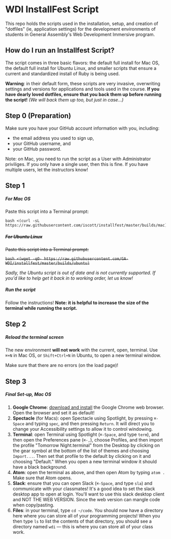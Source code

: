 # WDI InstallFest Script

This repo holds the scripts used in the installation, setup, and creation of
"dotfiles" (ie, application settings) for the development environments of
students in General Assembly's Web Development Immersive program.

## How do I run an Installfest Script?

The script comes in three basic flavors: the default full install for Mac OS,
the default full install for Ubuntu Linux, and smaller scripts that ensure a
current and standardized install of Ruby is being used.

**Warning**: in their default form, these scripts are very invasive,
overwriting settings and versions for applications and tools used in the
course. **If you have dearly loved dotfiles, ensure that you back them up before
running the script!** *(We will back them up too, but just in case...)*

## Step 0 (Preparation)

Make sure you have your GitHub account information with you, including:

- the email address you used to sign up,
- your GitHub username, and
- your GitHub password.

Note: on Mac, you need to run the script as a User with Administrator
priviliges. If you only have a single user, then this is fine. If you
have multiple users, let the instructors know!

## Step 1

##### For Mac OS

Paste this script into a Terminal prompt:

```
bash <(curl -sL https://raw.githubusercontent.com/iscott/installfest/master/builds/mac)
```

##### ~~For Ubuntu Linux~~

~~Paste this script into a Terminal prompt:~~

~~`bash <(wget -qO- https://raw.githubusercontent.com/GA-WDI/installfest/master/builds/ubuntu)`~~

*Sadly, the Ubuntu script is out of date and is not currently
supported. If you'd like to help get it back in to working order, let us
know!*

##### Run the script

Follow the instructions! **Note: it is helpful to increase the size of the
terminal while running the script.**

## Step 2

##### Reload the terminal screen

The new environment **will not work** with the current, open, terminal. Use
`⌘+N` in Mac OS, or `Shift+Ctrl+N` in Ubuntu, to open a new terminal
window.

Make sure that there are no errors (on the load page)!

## Step 3

##### Final Set-up, Mac OS

1. **Google Chrome**: [download and install][chrome-link] the Google Chrome
   web browser. Open the browser and set it as default!
2. **Spectacle** (for Macs): open Spectacle using Spotlight, by pressing `⌘-Space`
   and typing `spec`, and then pressing `Return`. It will direct you to change
   your Accessibility settings to allow it to control windowing.
3. **Terminal**: open Terminal using Spotlight (`⌘-Space`, and type `term`),
   and then open the Preferences pane (`⌘-,`), choose Profiles, and then import
   the profile "Tomorrow Night.terminal" from the Desktop by clicking on the
   gear symbol at the bottom of the list of themes and choosing `Import...`.
   Then set that profile to the default by clicking on it and choosing
   "Default." When you open a new terminal window it should have a black
   background.
4. **Atom**: open the terminal as above, and then open Atom
   by typing `atom .` Make sure that Atom opens.
5. **Slack**: ensure that you can open Slack (`⌘-Space`, and type `sla`) and
   communicate with your classmates! It's a good idea to set the slack desktop
   app to open at login. You'll want to use this slack desktop client and NOT THE WEB VERSION. Since the web version can mangle code when copy/pasting.
6. **Files**: in your terminal, type `cd ~/code`. You should now have a
   directory here where you can store all of your programming projects! When
   you then type `ls` to list the contents of that directory, you should see
   a directory named `wdi` — this is where you can store all of your class
   work.

<!-- LINKS -->

[chrome-link]: https://www.google.com/chrome/browser/desktop

